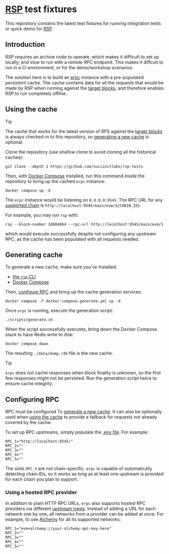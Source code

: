 # [RSP](https://github.com/succinctlabs/rsp) test fixtures

This repository contains the latest test fixtures for running integration tests or quick demo for [RSP](https://github.com/succinctlabs/rsp).

## Introduction

RSP requires an archive node to operate, which makes it difficult to set up locally, and slow to run with a remote RPC endpoint. This makes it diffcult to run in a CI environment, or for the demo/workshop scenarios.

The solution here is to build an [erpc](https://github.com/erpc/erpc) instance with a pre-populated persistent cache. The cache contains data for all the requests that would be made by RSP when running against the [target blocks](./blocks.json), and therefore enables RSP to run completely offline.

## Using the cache

> [!TIP]
>
> The cache that works for the latest version of RPS against the [target blocks](./blocks.json) is always checked-in to this repository, so [generating a new cache](#generating-cache) is optional.

Clone the repository (use shallow clone to avoid cloning all the historical caches):

```console
git clone --depth 1 https://github.com/succinctlabs/rsp-tests
```

Then, with [Docker Compose](https://docs.docker.com/compose/) installed, run this command inside the repository to bring up the cached `erpc` instance:

```console
docker compose up -d
```

The `erpc` instance would be listening on `0.0.0.0:9545`. The RPC URL for any [supported chain](./blocks.json) is `http://localhost:9545/main/evm/${CHAIN_ID}`.

For example, you may run `rsp` with:

```console
rsp --block-number 18884864 --rpc-url http://localhost:9545/main/evm/1
```

which would execute successfully despite not configuring any upstream RPC, as the cache has been populated with all requests needed.

## Generating cache

To generate a new cache, make sure you've installed:

- [the `rsp` CLI](https://github.com/succinctlabs/rsp?tab=readme-ov-file#installing-the-cli)
- [Docker Compose](https://docs.docker.com/compose/)

Then, [configure RPC](#configuring-rpc) and bring up the cache generation services:

```console
docker compose -f docker-compose.generate.yml up -d
```

Once `erpc` is running, execute the generation script:

```console
./scripts/generate.sh
```

When the script successfully executes, bring down the Docker Compose stack to have Redis write to disk:

```console
docker compose down
```

The resulting `./data/dump.rdb` file is the new cache.

> [!TIP]
>
> `erpc` does not cache responses when block finality is unknown, so the first few responses might not be persisted. Run the generation script twice to ensure cache integrity.

## Configuring RPC

RPC must be configured To [generate a new cache](#generating-cache). It can also be optionally used when [using the cache](#using-the-cache) to provide a fallback for requests not already covered by the cache.

To set up RPC upstreams, simply populate the [.env file](./.env). For example:

```env
RPC_1="http://localhost:8545/"
RPC_2=""
RPC_3=""
RPC_4=""
RPC_5=""
```

The slots `RPC_X` are _not_ chain-specific. `erpc` is capable of automatically detecting chain IDs, so it works as long as at least one upstream is provided for each chain you plan to support.

### Using a hosted RPC provider

In addition to plain HTTP RPC URLs, `erpc` also supports hosted RPC providers via different [upstream types](https://docs.erpc.cloud/config/projects/upstreams). Instead of adding a URL for each network one by one, all networks from a provider can be added at once. For example, to use [Alchemy](https://www.alchemy.com/) for all its supported networks:

```env
RPC_1="evm+alchemy://your-alchemy-api-key-here"
RPC_2=""
RPC_3=""
RPC_4=""
RPC_5=""
```
